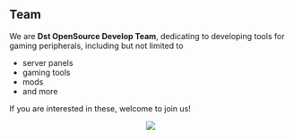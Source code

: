 ## Team

We are **Dst OpenSource Develop Team**, dedicating to developing tools for gaming peripherals, including but not limited to 
* server panels
* gaming tools
* mods
* and more

If you are interested in these, welcome to join us! 

<div align="center">
  <img src="https://github.com/dstgo/wendy/blob/main/src/assets/images/login-left.png?raw=true"/>
</div>

